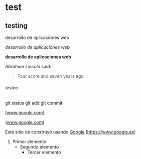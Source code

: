 # test

## testing

desarrollo de aplicaciones web

*desarrollo de aplicaciones web*

**desarrollo de aplicaciones web**

*Abraham Lincoln* said:

>Four score and seven years ago

###### testeo


git status
git add
git commit


[www.google.com]

(www.google.com)


Este sitio de construyó usando [Google](https://www.google.com/) [https://www.google.es]

1. Primer elemento
      - Segundo elemento
         - Tercer elemento
